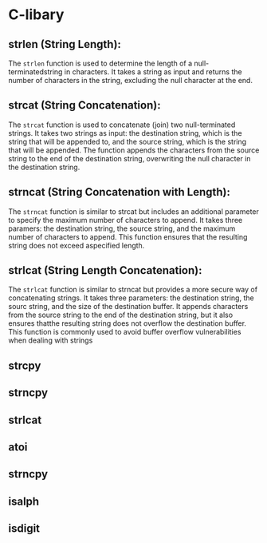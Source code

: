 # C-libary
## strlen (String Length): 
The ```strlen``` function is used to determine the length of a null-terminatedstring in characters. It takes a string as input and returns 
the number of characters in the string, excluding the null character at the end.
## strcat (String Concatenation):
The ```strcat``` function is used to concatenate (join) two null-terminated strings. It takes two strings as input: the destination string, which is the string that will be appended to, and the source string, which is the string that will be appended. The function appends the characters from the source string to the end of the destination string, overwriting the null character in the destination string.
## strncat (String Concatenation with Length):
The ```strncat``` function is similar to strcat but includes an additional parameter to specify the maximum number of characters to append. It takes three paramers: the destination string, the source string, and the maximum number of characters to append. This function ensures that the resulting string does not exceed aspecified length.
## strlcat (String Length Concatenation):
The ```strlcat``` function is similar to strncat but provides a more secure way of concatenating strings. It takes three parameters: the destination string, the sourc string, and the size of the destination buffer. It appends characters from the source string to the end of the destination string, but it also ensures thatthe resulting string does not overflow the destination buffer. This function is commonly used to avoid buffer overflow vulnerabilities when dealing with strings
## strcpy
## strncpy 
## strlcat
## atoi
## strncpy
## isalph
## isdigit
